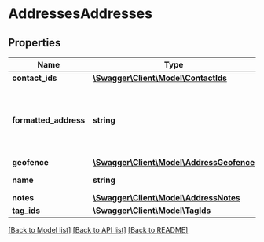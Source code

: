 # AddressesAddresses

## Properties
Name | Type | Description | Notes
------------ | ------------- | ------------- | -------------
**contact_ids** | [**\Swagger\Client\Model\ContactIds**](ContactIds.md) |  | [optional] 
**formatted_address** | **string** | The full address associated with this address/geofence, as it might be recognized by maps.google.com | 
**geofence** | [**\Swagger\Client\Model\AddressGeofence**](AddressGeofence.md) |  | 
**name** | **string** | The name of this address/geofence | 
**notes** | [**\Swagger\Client\Model\AddressNotes**](AddressNotes.md) |  | [optional] 
**tag_ids** | [**\Swagger\Client\Model\TagIds**](TagIds.md) |  | [optional] 

[[Back to Model list]](../README.md#documentation-for-models) [[Back to API list]](../README.md#documentation-for-api-endpoints) [[Back to README]](../README.md)


